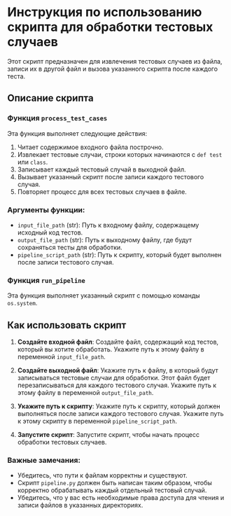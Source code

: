 # Инструкция по использованию скрипта для обработки тестовых случаев

Этот скрипт предназначен для извлечения тестовых случаев из файла, записи их в другой файл и вызова указанного скрипта после каждого теста. 

## Описание скрипта

### Функция `process_test_cases`

Эта функция выполняет следующие действия:
1. Читает содержимое входного файла построчно.
2. Извлекает тестовые случаи, строки которых начинаются с `def test` или `class`.
3. Записывает каждый тестовый случай в выходной файл.
4. Вызывает указанный скрипт после записи каждого тестового случая.
5. Повторяет процесс для всех тестовых случаев в файле.

### Аргументы функции:
- `input_file_path` (str): Путь к входному файлу, содержащему исходный код тестов.
- `output_file_path` (str): Путь к выходному файлу, где будут сохраняться тесты для обработки.
- `pipeline_script_path` (str): Путь к скрипту, который будет выполнен после записи тестового случая.

### Функция `run_pipeline`

Эта функция выполняет указанный скрипт с помощью команды `os.system`.

## Как использовать скрипт

1. **Создайте входной файл**: Создайте файл, содержащий код тестов, который вы хотите обработать. Укажите путь к этому файлу в переменной `input_file_path`.

2. **Создайте выходной файл**: Укажите путь к файлу, в который будут записываться тестовые случаи для обработки. Этот файл будет перезаписываться для каждого тестового случая. Укажите путь к этому файлу в переменной `output_file_path`.

3. **Укажите путь к скрипту**: Укажите путь к скрипту, который должен выполняться после записи каждого тестового случая. Укажите путь к этому скрипту в переменной `pipeline_script_path`.

4. **Запустите скрипт**: Запустите скрипт, чтобы начать процесс обработки тестовых случаев.

### Важные замечания:
- Убедитесь, что пути к файлам корректны и существуют.
- Скрипт `pipeline.py` должен быть написан таким образом, чтобы корректно обрабатывать каждый отдельный тестовый случай.
- Убедитесь, что у вас есть необходимые права доступа для чтения и записи файлов в указанных директориях.